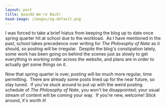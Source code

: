 ```yaml
---
layout: post
title: Aaandd We're Back!
head-image: /images/og-default.png
---
```


I was forced to take a brief hiatus from keeping the blog up to date
once spring quarter hit at school due to the workload.  As I have
mentioned in the past, school takes precedence over writing for *The
Philosophy of Nate* as it should, so posting will be irregular.  Despite
the blog's constipation lately, some work has been going on behind the
scenes just as slowly to get everything in working order across the
website, and plans are in order to actually get some things on it.

Now that spring quarter is over, posting will be much more regular, time
permitting.  There are already some posts lined up for the near future,
so stay tuned.  If you've stuck around to put up with the weird posting
schedule of *The Philosophy of Nate*, you won't be disappointed; your
usual stream of content will be coming your way.  If you're new,
welcome! Stick around, it's worth it!
